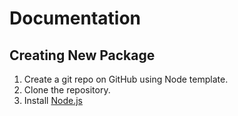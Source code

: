 # Documentation

## Creating New Package

1. Create a git repo on GitHub using Node template.
2. Clone the repository.
3. Install [Node.js](https://nodejs.org/en/)
